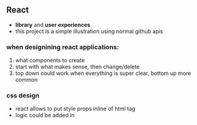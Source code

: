 ## React
- __library__ and __user experiences__
- this project is a simple illustration using normal github apis

### when designining react applications:

1. what components to create
2. start with what makes sense, then change/delete
3. top down could work when everything is super clear, bottom up more common

### css design
- react allows to put style props inline of html tag
- logic could be added in
